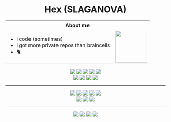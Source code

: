 <div align="center">

# Hex (SLAGANOVA)

</div>

<table align="center" border="0" style="border: none;">
  <tr>
    <th colspan="2" style="text-align: center;">About me</th>
  </tr>
  <tr>
    <td style="vertical-align: top; text-align: left;">
      <ul>
        <li>i code (sometimes)</li>
        <li>i got more private repos than braincells</li>
        <li>🐈</li>
      </ul>
    </td>
    <td style="vertical-align: middle;">
      <img src="https://i.imgur.com/q7g0WMg.jpeg" width="100"/>
    </td>
  </tr>
</table>


<p align="center">
  <a href="https://golang.org/"><img src="https://ziadoua.github.io/m3-Markdown-Badges/badges/Go/go3.svg" /></a>
  <a href="https://en.wikipedia.org/wiki/C_(programming_language)"><img src="https://ziadoua.github.io/m3-Markdown-Badges/badges/C/c3.svg" /></a>
  <a href="https://en.wikipedia.org/wiki/C%2B%2B"><img src="https://ziadoua.github.io/m3-Markdown-Badges/badges/C++/c++3.svg" /></a>
  <a href="https://en.wikipedia.org/wiki/C_Sharp_(programming_language)"><img src="https://ziadoua.github.io/m3-Markdown-Badges/badges/CSharp/csharp3.svg" /></a>
  <a href="https://www.python.org/"><img src="https://ziadoua.github.io/m3-Markdown-Badges/badges/Python/python3.svg" /></a><br>
  <a href="https://developer.mozilla.org/en-US/docs/Web/JavaScript"><img src="https://ziadoua.github.io/m3-Markdown-Badges/badges/Javascript/javascript3.svg" /></a>
  <a href="https://nodejs.org/"><img src="https://ziadoua.github.io/m3-Markdown-Badges/badges/NodeJS/nodejs3.svg" /></a>
  <a href="https://developer.mozilla.org/en-US/docs/Web/HTML"><img src="https://ziadoua.github.io/m3-Markdown-Badges/badges/HTML/html3.svg" /></a>
  <a href="https://developer.mozilla.org/en-US/docs/Web/CSS"><img src="https://ziadoua.github.io/m3-Markdown-Badges/badges/CSS/css3.svg" /></a>
</p>

<hr>

<p align="center">
  <a href="https://www.microsoft.com/windows"><img src="https://ziadoua.github.io/m3-Markdown-Badges/badges/Windows11/windows113.svg" /></a>
  <a href="https://www.android.com/"><img src="https://ziadoua.github.io/m3-Markdown-Badges/badges/Android/android3.svg" /></a>
  <a href="https://www.debian.org"><img src="https://ziadoua.github.io/m3-Markdown-Badges/badges/Debian/debian3.svg" /></a>
  <a href="https://www.archlinux.org"><img src="https://ziadoua.github.io/m3-Markdown-Badges/badges/Arch/arch2.svg" /></a>
  <a href="https://ubuntu.com/"><img src="https://ziadoua.github.io/m3-Markdown-Badges/badges/Ubuntu/ubuntu3.svg" /></a><br>
  <a href="https://www.cloudflare.com"><img src="https://ziadoua.github.io/m3-Markdown-Badges/badges/Cloudflare/cloudflare3.svg" /></a>
  <a href="https://www.nginx.com"><img src="https://ziadoua.github.io/m3-Markdown-Badges/badges/NGINX/nginx3.svg" /></a>
  <a href="https://code.visualstudio.com/"><img src="https://ziadoua.github.io/m3-Markdown-Badges/badges/VisualStudioCode/visualstudiocode3.svg" /></a>
</p>

<hr>

<p align="center">
  <a href="https://github.com/slaganova"><img src="https://ziadoua.github.io/m3-Markdown-Badges/badges/Github/github3.svg" /></a>
  <a href="https://discord.com/users/1247181304194400269"><img src="https://ziadoua.github.io/m3-Markdown-Badges/badges/Discord/discord3.svg" /></a>
  <a href="https://t.me/nowerix"><img src="https://ziadoua.github.io/m3-Markdown-Badges/badges/Telegram/telegram3.svg" /></a>
  <a href="mailto:root@wexoria.ru"><img src="https://ziadoua.github.io/m3-Markdown-Badges/badges/Mail/mail3.svg" /></a>
</p>
